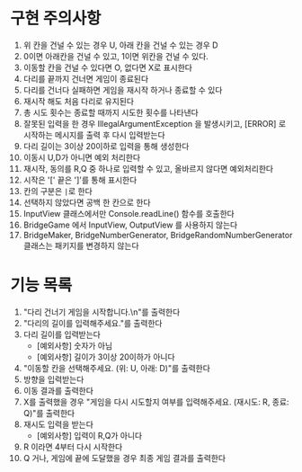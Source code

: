 # 구현 주의사항

1. 위 칸을 건널 수 있는 경우 U, 아래 칸을 건널 수 있는 경우 D
2. 0이면 아래칸을 건널 수 있고, 1이면 위칸을 건널 수 있다.
3. 이동할 칸을 건널 수 있다면 O, 없다면 X로 표시한다
4. 다리를 끝까지 건너면 게임이 종료된다
5. 다리를 건너다 실패하면 게임을 재시작 하거나 종료할 수 있다
6. 재시작 해도 처음 다리로 유지된다
7. 총 시도 횟수는 종료할 때까지 시도한 횟수를 나타낸다
8. 잘못된 입력을 한 경우 IllegalArgumentException 을 발생시키고, [ERROR] 로 시작하는 메시지를 출력 후 다시 입력받는다
9. 다리 길이는 3이상 20이하로 입력을 통해 생성한다
10. 이동시 U,D가 아니면 예외 처리한다
11. 재시작, 동의를 R,Q 중 하나로 입력할 수 있고, 올바르지 않다면 예외처리한다
12. 시작은 \'[\' 끝은 \']'를 통해 표시한다
13. 칸의 구분은 ` | `로 한다
14. 선택하지 않았다면 공백 한 칸으로 한다
15. InputView 클래스에서만 Console.readLine() 함수를 호출한다
16. BridgeGame 에서 InputView, OutputView 를 사용하지 않는다
17. BridgeMaker, BridgeNumberGenerator, BridgeRandomNumberGenerator 클래스는 패키지를 변경하지 않는다

# 기능 목록

1. "다리 건너기 게임을 시작합니다.\n"를 출력한다
2. "다리의 길이를 입력해주세요."를 출력한다
3. 다리 길이를 입력받는다
    - [예외사항] 숫자가 아님
    - [예외사항] 길이가 3이상 20이하가 아니다
4. "이동할 칸을 선택해주세요. (위: U, 아래: D)"를 출력한다
5. 방향을 입력받는다
6. 이동 결과를 출력한다
7. X를 출력했을 경우 "게임을 다시 시도할지 여부를 입력해주세요. (재시도: R, 종료: Q)"를 출력한다
8. 재시도 입력을 받는다
    - [예외사항] 입력이 R,Q가 아니다
9. R 이라면 4부터 다시 시작한다
10. Q 거나, 게임에 끝에 도달했을 경우 최종 게임 결과를 출력한다
